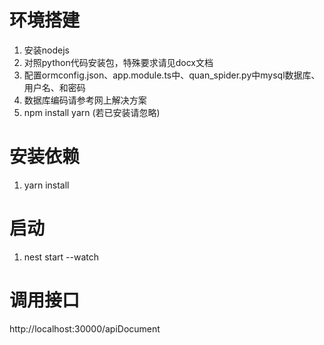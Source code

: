 # 环境搭建
1. 安装nodejs
2. 对照python代码安装包，特殊要求请见docx文档
3. 配置ormconfig.json、app.module.ts中、quan_spider.py中mysql数据库、用户名、和密码
4. 数据库编码请参考网上解决方案
5. npm install yarn (若已安装请忽略)
# 安装依赖
1. yarn install
# 启动
1. nest start --watch
# 调用接口
http://localhost:30000/apiDocument

